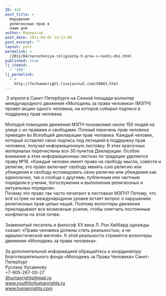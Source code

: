 ```yaml
---
ID: 416
post_title: >
  Нарушения
  религиозных прав в
  наши дни
author: Модератор
post_date: 2011-04-05 14:13:00
post_excerpt: ""
layout: post
permalink: >
  /2011/04/narusheniya-religiozny-h-prav-v-nashi-dni.html
published: true
lj_itemid:
  - "195"
lj_permalink:
  - >
    http://forhumanright.livejournal.com/50083.html
---
```

&nbsp;3 апреля в Санкт-Петербурге на Сенной площади волонтер международного движения &laquo;Молодежь за права человека&raquo; (МЗПЧ) провел акцию одного человека, на которой собирал подписи в поддержку прав человека. <br /><br />Молодой помощник движения МЗПЧ познакомил около 150 людей на улице с их правами и свободами. Полный перечень прав человека приведен во Всеобщей декларации прав человека. Каждый человек, который оставлял свою подпись под петицией в поддержку прав человека, получал информационную листовку. В этих красочных материалах перечислены все 30 пунктов Декларации. Особое внимание в этих информационных листках по традиции уделяется праву №18. &laquo;Каждый человек имеет право на свободу мысли, совести и религии; это право включает свободу менять сою религию или убеждения и свободу исповедовать свою религию или убеждения как единолично, так и сообща с другими, публичным или частным порядком в учении, богослужении и выполнении религиозных и ритуальных порядков&raquo;.<br />Почему это право так часто печатают в листовках МЗПЧ? Потому, что всё острее на международном уровне встает вопрос о нарушениях религиозных прав целых наций. Поэтому волонтеры движения прикладывают все возможные усилия, чтобы смягчить постоянные конфликты на этой почве.<br /> <br />Знаменитый писатель и философ ХХ века Л. Рон Хаббард однажды сказал: &laquo;Права человека должны стать реальностью, а не идеалистической мечтой&raquo;. К этой реальности стремятся волонтеры движения &laquo;Молодежь за права человека&raquo;.<br /><br />За дополнительной информацией обращайтесь к координатору<br />Благотворительного фонда &laquo;Молодежь за Права Человека&raquo; Санкт-Петербург<br />Руслану Хусаинову<br />+7-905-267-00-27<br />4humanrights@mail.ru<br />www.youthforhumanrights.ru<br />www.humanrights.com<img alt="" src="http://cs11090.vk.com/u35202262/94239692/x_3c644dd0.jpg" />